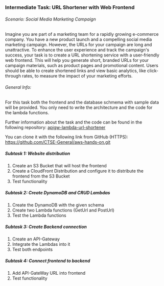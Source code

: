 ### Intermediate Task: URL Shortener with Web Frontend

###### Scenario: Social Media Marketing Campaign

Imagine you are part of a marketing team for a rapidly growing e-commerce company. You have a new product launch and a compelling social media marketing campaign. However, the URLs for your campaign are long and unattractive. To enhance the user experience and track the campaign's success, your task is to create a URL shortening service with a user-friendly web frontend. This will help you generate short, branded URLs for your campaign materials, such as product pages and promotional content. Users should be able to create shortened links and view basic analytics, like click-through rates, to measure the impact of your marketing efforts.

###### General Info:
For this task both the frontend and the database schmema with sample data will be provided. You only need to write the architecture and the code for the lambda functions.

Further information about the task and the code can be found in the following repository: [apigw-lambda-url-shortener](https://github.com/CTSE-General/aws-hands-on/tree/main/serverless-web-hosting/apigw-lambda-url-shortener)

You can clone it with the following link from GitHub (HTTPS): https://github.com/CTSE-General/aws-hands-on.git

##### Subtask 1: Website distribution
1. Create an S3 Bucket that will host the frontend
2. Create a CloudFront Distribution and configure it to distribute the frontend from the S3 Bucket
3. Test functionality

##### Subtask 2: Create DynamoDB and CRUD Lambdas
1. Create the DynamoDB with the given schema
2. Create two Lambda functions (GetUrl and PostUrl)
3. Test the Lambda functions

##### Subtask 3: Create Backend connection
1. Create an API-Gateway 
2. Integrate the Lambdas into it
3. Test both endpoints

##### Subtask 4: Connect frontend to backend
1. Add API-GateWay URL into frontend
2. Test functionality